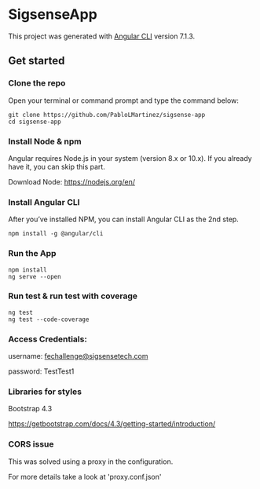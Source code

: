 # SigsenseApp

This project was generated with [Angular CLI](https://github.com/angular/angular-cli) version 7.1.3.

## Get started

### Clone the repo

Open your terminal or command prompt and type the command below:

```shell
git clone https://github.com/PabloLMartinez/sigsense-app
cd sigsense-app
```

### Install Node & npm

Angular requires Node.js in your system (version 8.x or 10.x). If you already have it, you can skip this part.

Download Node: https://nodejs.org/en/

### Install Angular CLI

After you’ve installed NPM, you can install Angular CLI as the 2nd step. 

```shell
npm install -g @angular/cli
```

### Run the App

```shell
npm install
ng serve --open
```

### Run test & run test with coverage

```shell
ng test
ng test --code-coverage
```

### Access Credentials:

username: fechallenge@sigsensetech.com

password: TestTest1

### Libraries for styles

Bootstrap 4.3

https://getbootstrap.com/docs/4.3/getting-started/introduction/

### CORS issue

This was solved using a proxy in the configuration. 

For more details take a look at 'proxy.conf.json'
